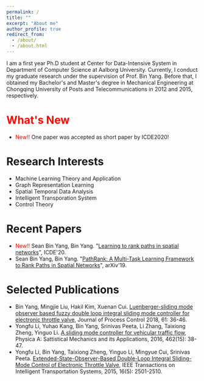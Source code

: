 ```yaml
---
permalink: /
title: ""
excerpt: "About me"
author_profile: true
redirect_from: 
  - /about/
  - /about.html
---
```


I am a first year Ph.D student at Center for Data-Intensive System in Department of Computer Science at Aalborg University. Currently, I conduct my graduate research under the supervision of Prof. Bin Yang. Before that, I obtained my Bachelor's and Master's degree in Mechanical Engineering at Chongqing University of Posts and Telecommunications in 2012 and 2015, respectively.



<span style="color:red">What's New</span>
======
* <span style="color:red">New!!</span> One paper was accepted as short paper by ICDE2020!


Research Interests
======
* Machine Learning Theory and Application
* Graph Representation Learning
* Spatial Temporal Data Analysis
* Intelligent Transporation System
* Control Theory

Recent Papers
======
* <span style="color:red">New!!</span> Sean Bin Yang, Bin Yang. "[Learning to rank paths in spatial networks](https://ieeexplore.ieee.org/stamp/stamp.jsp?arnumber=9101780)", ICDE'20.
* Sean Bin Yang, Bin Yang. "[PathRank: A Multi-Task Learning Framework to Rank Paths in Spatial Networks](https://arxiv.org/abs/1907.04028)", arXiv'19.


Selected Publications
======
* Bin Yang, Mingjie Liu, Hakil Kim, Xuenan Cui. [Luenberger-sliding mode observer based fuzzy double loop integral sliding mode controller for electronic throttle valve](https://www.sciencedirect.com/science/article/pii/S0959152417302068), Journal of Process Control 2018, 61: 36-46.
* Yongfu Li, Yuhao Kang, Bin Yang, Srinivas Peeta, Li Zhang, Taixiong Zheng, Yinguo Li. [A sliding mode controller for vehicular traffic flow](https://www.sciencedirect.com/science/article/pii/S0378437116303211), Physica A: Sattistical Mechanics and its Applications, 2016, 462(15): 38-47.
* Yongfu Li, Bin Yang, Taixiong Zheng, Yinguo Li, Mingyue Cui, Srinivas Peeta. [Extended-State-Observer-Based Double-Loop Integral Sliding-Mode Control of Electronic Throttle Valve](https://ieeexplore.ieee.org/abstract/document/7066963), IEEE Transactions on Intelligent Transportation Systems, 2015, 16(5): 2501-2510.

